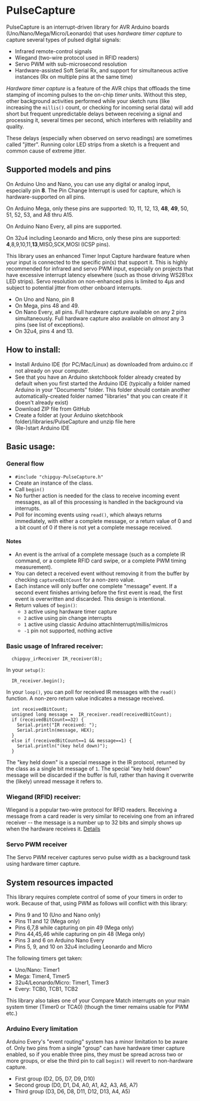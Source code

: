 # PulseCapture

PulseCapture is an interrupt-driven library for AVR Arduino boards (Uno/Nano/Mega/Micro/Leonardo)
that uses *hardware timer capture* to capture several types of pulsed digital signals:

* Infrared remote-control signals
* Wiegand (two-wire protocol used in RFID readers)
* Servo PWM with sub-microsecond resolution
* Hardware-assisted Soft Serial Rx, and support for simultaneous active instances (Rx on multiple pins at the same time)

*Hardware timer capture* is a feature of the AVR chips that offloads the time stamping of incoming pulses
to the on-chip *timer* units.  Without this step, other background activities performed while your sketch runs (like
increasing the ```millis()``` count, or checking for incoming serial data)
will add short but frequent unpredictable delays between
receiving a signal and processing it, several times per second, which interferes with reliability and quality.

These delays (especially when observed on servo readings) are sometimes called "jitter".
Running color LED strips from a sketch is a frequent and common cause of extreme jitter.

## Supported models and pins
On Arduino Uno and Nano, you can use any digital or analog input, especially pin __8__.  The Pin Change Interrupt is used for capture, which is hardware-supported on all pins.

On Arduino Mega, only these pins are supported: 10, 11, 12, 13, __48__, __49__, 50, 51, 52, 53, and A8 thru A15.

On Arduino Nano Every, all pins are supported.

On 32u4 including Leonardo and Micro, only these pins are supported: __4__,8,9,10,11,__13__,MISO,SCK,MOSI (ICSP pins).

This library uses an enhanced Timer Input Capture hardware feature when your input is connected to the specific pin(s) that support it.  This is highly recommended for infrared and servo PWM input, especially on projects that have excessive interrupt latency elsewhere (such as those driving WS281xx LED strips).  Servo resolution on non-enhanced pins is limited to 4µs and subject to potential jitter from other onboard interrupts.

* On Uno and Nano, pin 8
* On Mega, pins 48 and 49.
* On Nano Every, all pins.  Full hardware capture available on any 2 pins simultaneously.  Full hardware capture also available on *almost* any 3 pins (see list of exceptions).
* On 32u4, pins 4 and 13.

## How to install:

* Install Arduino IDE (for PC/Mac/Linux) as downloaded from arduino.cc if not already on your computer.
* See that you have an Arduino sketchbook folder already created by default when you first started the Arduino IDE (typically a folder named Arduino in your "Documents" folder.  This folder should contain another automatically-created folder named "libraries" that you can create if it doesn't already exist)
* Download ZIP file from GitHub
* Create a folder at (your Arduino sketchbook folder)/libraries/PulseCapture and unzip file here
* (Re-)start Arduino IDE

## Basic usage:
### General flow

* ```#include "chipguy-PulseCapture.h"```
* Create an instance of the class.
* Call ```begin()```
* No further action is needed for the class to receive incoming event messages, as all of this processing is handled in the background via interrupts.
* Poll for incoming events using ```read()```, which always returns immediately, with either a complete message, or a return value of 0 and a bit count of 0 if there is not yet a complete message received.

#### Notes
* An event is the arrival of a complete message (such as a complete IR command, or a complete RFID card swipe, or a complete PWM timing measurement).
* You can detect a received event without removing it from the buffer by checking ```capturedBitCount``` for a non-zero value.
* Each instance will only buffer one complete "message" event.  If a second event finishes arriving before the first event is read, the first event is overwritten and discarded.  This design is intentional.
* Return values of ```begin()```: 
  * ```3``` active using hardware timer capture 
  * ```2``` active using pin change interrupts
  * ```1``` active using classic Arduino attachInterrupt/millis/micros
  * ```-1``` pin not supported, nothing active

### Basic usage of Infrared receiver:

```
  chipguy_irReceiver IR_receiver(8);
```
In your ```setup()```:
```
  IR_receiver.begin();
```
In your ```loop()```, you can poll for received IR messages with the ```read()``` function.  A non-zero return value indicates a message received.

```  
  int receivedBitCount;
  unsigned long message =  IR_receiver.read(receivedBitCount);
  if (receivedBitCount==32) {
    Serial.print("IR received: ");
    Serial.println(message, HEX);
  }
  else if (receivedBitCount==1 && message==1) {
    Serial.println("(key held down)");    
  }
```

The "key held down" is a special message in the IR protocol, returned by the class as a single bit message of ```1```.  The special "key held down" message will be discarded if the buffer is full, rather than having it overwrite the (likely) unread message it refers to.

### Wiegand (RFID) receiver:

Wiegand is a popular two-wire protocol for RFID readers.  Receiving a message from a card reader is very similar
to receiving one from an infrared receiver -- the message is a number up to 32 bits and simply shows up when the hardware receives it.
[Details](docs/Wiegand.md)


### Servo PWM receiver

The Servo PWM receiver captures servo pulse width as a background task using hardware timer capture.


## System resources impacted

This library requires complete control of some of your timers in order to work.  Because of that, using PWM as follows will conflict with this library:

* Pins 9 and 10 (Uno and Nano only)
* Pins 11 and 12 (Mega only)
* Pins 6,7,8 while capturing on pin 49 (Mega only)
* Pins 44,45,46 while capturing on pin 48 (Mega only)
* Pins 3 and 6 on Arduino Nano Every
* Pins 5, 9, and 10 on 32u4 including Leonardo and Micro

The following timers get taken:
* Uno/Nano: Timer1
* Mega: Timer4, Timer5
* 32u4/Leonardo/Micro: Timer1, Timer3
* Every: TCB0, TCB1, TCB2

This library also takes one of your Compare Match interrupts on your main system timer (Timer0 or TCA0) (though the timer remains usable for PWM etc.)

### Arduino Every limitation
Arduino Every's "event routing" system has a minor limitation to be aware of.  Only two pins from a single "group" can have hardware timer capture enabled, so if you enable three pins, they must be spread across two or more groups, or else the third pin to call ```begin()``` will revert to non-hardware capture.
* First group (D2, D5, D7, D9, D10)
* Second group (D0, D1, D4, A0, A1, A2, A3, A6, A7)
* Third group (D3, D6, D8, D11, D12, D13, A4, A5)



